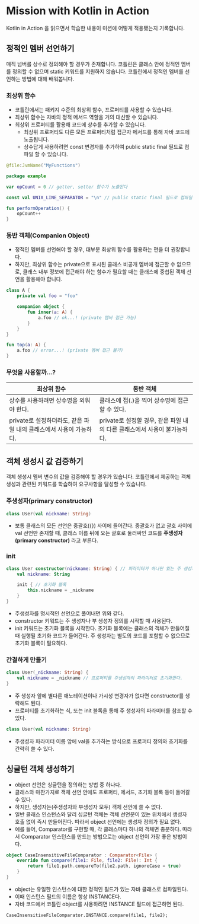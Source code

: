 # Mission with Kotlin in Action

Kotlin in Action 을 읽으면서 학습한 내용이 미션에 어떻게 적용됐는지 기록합니다.

## 정적인 멤버 선언하기

매직 넘버를 상수로 정의해야 할 경우가 존재합니다.
코틀린은 클래스 안에 정적인 멤버를 정의할 수 없으며 static 키워드를 지원하지 않습니다.
코틀린에서 정적인 멤버를 선언하는 방법에 대해 배워봅니다.

### 최상위 함수

- 코틀린에서는 패키지 수준의 최상위 함수, 프로퍼티를 사용할 수 있습니다.
- 최상위 함수는 자바의 정적 메서드 역할을 거의 대신할 수 있습니다.
- 최상위 프로퍼티를 활용해 코드에 상수를 추가할 수 있습니다.
    - 최상위 프로퍼티도 다른 모든 프로퍼티처럼 접근자 메서드를 통해 자바 코드에 노출됩니다.
    - 상수답게 사용하려면 const 변경자를 추가하여 public static final 필드로 컴파일 할 수 있습니다.

```kotlin
@file:JvmName("MyFunctions")

package example

var opCount = 0 // getter, setter 함수가 노출된다

const val UNIX_LINE_SEPARATOR = "\n" // public static final 필드로 컴파일된다

fun performOperation() {
    opCount++
}
```

### 동반 객체(Companion Object)

- 정적인 멤버를 선언해야 할 경우, 대부분 최상위 함수를 활용하는 편을 더 권장합니다.
- 하지만, 최상위 함수는 private으로 표시된 클래스 비공개 멤버에 접근할 수 없으므로, 클래스 내부 정보에 접근해야 하는 함수가 필요할 때는 클래스에 중첩된 객체 선언을 활용해야 합니다.

```kotlin
class A {
    private val foo = "foo"

    companion object {
        fun inner(a: A) {
            a.foo // ok...! (private 멤버 접근 가능)
        }
    }
}

fun top(a: A) {
    a.foo // error...! (private 멤버 접근 불가)
}
```

### 무엇을 사용할까...?

| 최상위 함수                                    | 동반 객체                                         |
|-------------------------------------------|-----------------------------------------------|
| 상수를 사용하려면 상수명을 외워야 한다.                    | 클래스에 점(.)을 찍어 상수명에 접근할 수 있다.                  |
| private로 설정하더라도, 같은 파일 내의 클래스에서 사용이 가능하다. | private로 설정할 경우, 같은 파일 내의 다른 클래스에서 사용이 불가능하다. |

## 객체 생성시 값 검증하기

객체 생성시 멤버 변수의 값을 검증해야 할 경우가 있습니다.
코틀린에서 제공하는 객체 생성과 관련된 키워드를 학습하여 요구사항을 달성할 수 있습니다.

### 주생성자(primary constructor)

```kotlin
class User(val nickname: String)
```

- 보통 클래스의 모든 선언은 중괄호({}) 사이에 들어간다. 중괄호가 없고 괄호 사이에 val 선언만 존재할 때, 클래스 이름 뒤에 오는 괄호로 둘러싸인 코드를 **주생성자(primary constructor)**
  라고 부른다.

### init

```kotlin
class User constructor(nickname: String) { // 파라미터가 하나만 있는 주 생성자
    val nickname: String

    init { // 초기화 블록
        this.nickname = _nickname
    }
}
```

- 주생성자를 명시적인 선언으로 풀어내면 위와 같다.
- constructor 키워드는 주 생성자나 부 생성자 정의를 시작할 때 사용된다.
- init 키워드는 초기화 블록을 시작한다. 초기화 블록에는 클래스의 객체가 만들어질 때 실행될 초기화 코드가 들어간다. 주 생성자는 별도의 코드를 포함할 수 없으므로 초기화 블록이 필요하다.

### 간결하게 만들기

```kotlin
class User(_nickname: String) {
    val nickname = _nickname // 프로퍼티를 주생성자의 파라미터로 초기화한다.
}
```

- 주 생성자 앞에 별다른 애노테이션이나 가시성 변경자가 없다면 constructor를 생략해도 된다.
- 프로퍼티를 초기화하는 식, 또는 init 블록을 통해 주 생성자의 파라미터를 참조할 수 있다.

```kotlin
class User(val nickname: String)
```

- 주생성자 파라미터 이름 앞에 val을 추가하는 방식으로 프로퍼티 정의와 초기화를 간략히 쓸 수 있다.

## 싱글턴 객체 생성하기

- object 선언은 싱글턴을 정의하는 방법 중 하나다.
- 클래스와 마찬가지로 객체 선언 안에도 프로퍼티, 메서드, 초기화 블록 등이 들어갈 수 있다.
- 하지만, 생성자는(주생성자와 부생성자 모두) 객체 선언에 쓸 수 없다.
- 일반 클래스 인스턴스와 달리 싱글턴 객체는 객체 선언문이 있는 위치에서 생성자 호출 없이 즉시 만들어진다. 따라서 object 선언에는 생성자 정의가 필요 없다.
- 예를 들어, Comparator를 구현할 때, 각 클래스마다 하나의 객체면 충분하다. 따라서 Comparator 인스턴스를 만드는 방법으로는 object 선언이 가장 좋은 방법이다.

```kotlin
object CaseInsensitiveFileComparator : Comparator<File> {
    override fun compare(file1: File, file2: File): Int {
        return file1.path.compareTo(file2.path, ignoreCase = true)    
    }
}
```

- object는 유일한 인스턴스에 대한 정적인 필드가 있는 자바 클래스로 컴파일된다.
- 이때 인스턴스 필드의 이름은 항상 INSTANCE다.
- 자바 코드에서 코틀린 object를 사용하려면 INSTANCE 필드에 접근하면 된다.

```
CaseInsensitiveFileComparator.INSTANCE.compare(file1, file2);
```
